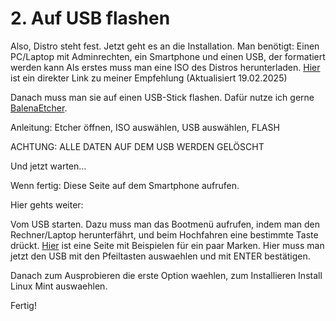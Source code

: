 # 2. Auf USB flashen
Also, Distro steht fest. Jetzt geht es an die Installation.
Man benötigt: Einen PC/Laptop mit Adminrechten, ein Smartphone und einen USB, der formatiert werden kann
Als erstes muss man eine ISO des Distros herunterladen. [Hier](https://mirror.netcologne.de/linuxmint/iso/stable/22.1/linuxmint-22.1-cinnamon-64bit.iso) ist ein direkter Link zu meiner Empfehlung (Aktualisiert 19.02.2025)

Danach muss man sie auf einen USB-Stick flashen. Dafür nutze ich gerne [BalenaEtcher](https://etcher.balena.io/).

Anleitung: Etcher öffnen, ISO auswählen, USB auswählen, FLASH

ACHTUNG: ALLE DATEN AUF DEM USB WERDEN GELÖSCHT

Und jetzt warten...

Wenn fertig: Diese Seite auf dem Smartphone aufrufen.

Hier gehts weiter:

Vom USB starten. Dazu muss man das Bootmenü aufrufen, indem man den Rechner/Laptop herunterfährt, und beim Hochfahren eine bestimmte Taste drückt. [Hier](https://www.pcffm.de/gesamtliste-tastenkombinationen-bios-uefi-bootmenu-startoptionen-alle-hersteller-asus-acer-dell-lenovo-hp-msi-gigabyte/) ist eine Seite mit Beispielen für ein paar Marken.
Hier muss man jetzt den USB mit den Pfeiltasten auswaehlen und mit ENTER bestätigen.

Danach zum Ausprobieren die erste Option waehlen, zum Installieren Install Linux Mint auswaehlen.

Fertig!